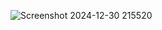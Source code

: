 ![Screenshot 2024-12-30 215520](https://github.com/user-attachments/assets/9a032ce9-de6b-4d54-9114-d32cc13ff783)
